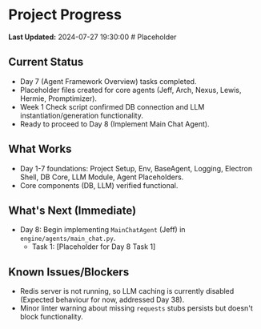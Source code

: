 # Project Progress

**Last Updated:** 2024-07-27 19:30:00 # Placeholder

## Current Status
- Day 7 (Agent Framework Overview) tasks completed.
- Placeholder files created for core agents (Jeff, Arch, Nexus, Lewis, Hermie, Promptimizer).
- Week 1 Check script confirmed DB connection and LLM instantiation/generation functionality.
- Ready to proceed to Day 8 (Implement Main Chat Agent).

## What Works
- Day 1-7 foundations: Project Setup, Env, BaseAgent, Logging, Electron Shell, DB Core, LLM Module, Agent Placeholders.
- Core components (DB, LLM) verified functional.

## What's Next (Immediate)
- Day 8: Begin implementing `MainChatAgent` (Jeff) in `engine/agents/main_chat.py`.
    - Task 1: [Placeholder for Day 8 Task 1]

## Known Issues/Blockers
- Redis server is not running, so LLM caching is currently disabled (Expected behaviour for now, addressed Day 38).
- Minor linter warning about missing `requests` stubs persists but doesn't block functionality. 